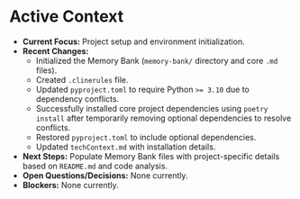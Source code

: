 # Active Context

* **Current Focus:** Project setup and environment initialization.
* **Recent Changes:**
    *   Initialized the Memory Bank (`memory-bank/` directory and core `.md` files).
    *   Created `.clinerules` file.
    *   Updated `pyproject.toml` to require Python `>= 3.10` due to dependency conflicts.
    *   Successfully installed core project dependencies using `poetry install` after temporarily removing optional dependencies to resolve conflicts.
    *   Restored `pyproject.toml` to include optional dependencies.
    *   Updated `techContext.md` with installation details.
* **Next Steps:** Populate Memory Bank files with project-specific details based on `README.md` and code analysis.
* **Open Questions/Decisions:** None currently.
* **Blockers:** None currently.
